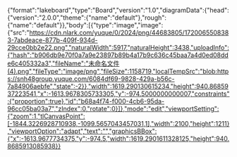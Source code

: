 {"format":"lakeboard","type":"Board","version":"1.0","diagramData":{"head":{"version":"2.0.0","theme":{"name":"default"},"rough":{"name":"default"}},"body":[{"type":"image","image":{"src":"https://cdn.nlark.com/yuque/0/2024/png/44683805/1720065508383-7abdeace-877b-409f-934d-29cce0bb2e22.png","naturalWidth":5917,"naturalHeight":3438,"uploadInfo":{"hash":"b906db9e70f0a7a9e23897b89b4a17b9c636c45baa7a4d0ed08dde6c405332a3","fileName":"未命名文件(4).png","fileType":"image/png","fileSize":1158719,"localTempSrc":"blob:https://snh48group.yuque.com/6084df69-9828-429a-b56c-7a84906aebfe","state":-2}},"width":1619.290130615234,"height":940.8685937223541,"x":-1613.9678305733305,"y":-974.5000000000007,"constraints":{"proportion":true},"id":"b68a4f74-f000-4cb6-95da-96cc05ba03a7","zIndex":0,"rotate":0}]},"mode":"edit","viewportSetting":{"zoom":1,"tlCanvasPoint":[-1844.3226928710938,-1099.5657043457031,1],"width":2100,"height":1211},"viewportOption":"adapt","text":"","graphicsBBox":{"x":-1613.9677734375,"y":-974.5,"width":1619.2901611328125,"height":940.8685913085938}}